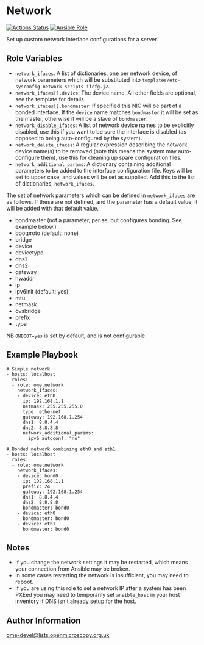 Network
=======

[![Actions Status](https://github.com/ome/ansible-role-network/workflows/Molecule/badge.svg)](https://github.com/ome/ansible-role-network/actions)
[![Ansible Role](https://img.shields.io/badge/ansible--galaxy-network-blue.svg)](https://galaxy.ansible.com/ui/standalone/roles/ome/network/)

Set up custom network interface configurations for a server.


Role Variables
--------------

- `network_ifaces`: A list of dictionaries, one per network device, of network parameters which will be substituted into `templates/etc-sysconfig-network-scripts-ifcfg.j2`.
- `network_ifaces[].device`: The device name. All other fields are optional, see the template for details.
- `network_ifaces[].bondmaster`: If specified this NIC will be part of a bonded interface. If the `device` name matches `bondmaster` it will be set as the master, otherwise it will be a slave of `bondmaster`.
- `network_disable_ifaces`: A list of network device names to be explicitly disabled, use this if you want to be sure the interface is disabled (as opposed to being auto-configured by the system).
- `network_delete_ifaces`: A regular expression describing the network device name(s) to be removed (note this means the system may auto-configure them), use this for cleaning up spare configuration files.
- `network_additional_params`: A dictionary containing additional parameters to be added to the interface configuration file. Keys will be set to upper case, and values will be set as supplied. Add this to the list of dictionaries, `network_ifaces`.

The set of network parameters which can be defined in `network_ifaces` are as follows. If these are not defined, and the parameter has a default value, it will be added with that default value.
- bondmaster (not a parameter, per se, but configures bonding. See example below.)
- bootproto (default: none)
- bridge
- device
- devicetype
- dns1
- dns2
- gateway
- hwaddr
- ip
- ipv6init (default: yes)
- mtu
- netmask
- ovsbridge
- prefix
- type

NB `ONBOOT=yes` is set by default, and is not configurable.
 
Example Playbook
----------------

    # Simple network
    - hosts: localhost
      roles:
      - role: ome.network
        network_ifaces:
        - device: eth0
          ip: 192.168.1.1
          netmask: 255.255.255.0
          type: ethernet
          gateway: 192.168.1.254
          dns1: 8.8.4.4
          dns2: 8.8.8.8
          network_additional_params:
            ipv6_autoconf: "no"

    # Bonded network combining eth0 and eth1
    - hosts: localhost
      roles:
      - role: ome.network
        network_ifaces:
        - device: bond0
          ip: 192.168.1.1
          prefix: 24
          gateway: 192.168.1.254
          dns1: 8.8.4.4
          dns2: 8.8.8.8
          bondmaster: bond0
        - device: eth0
          bondmaster: bond0
        - device: eth1
          bondmaster: bond0


Notes
-----

- If you change the network settings it may be restarted, which means your connection from Ansible may be broken.
- In some cases restarting the network is insufficient, you may need to reboot.
- If you are using this role to set a network IP after a system has been PXEed you may need to temporarily set `ansible_host` in your host inventory if DNS isn't already setup for the host.


Author Information
------------------

ome-devel@lists.openmicroscopy.org.uk
